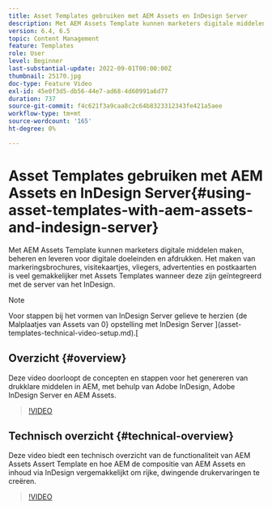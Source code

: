 ```yaml
---
title: Asset Templates gebruiken met AEM Assets en InDesign Server
description: Met AEM Assets Template kunnen marketers digitale middelen maken, beheren en leveren voor digitale doeleinden en afdrukken. Het maken van markeringsbrochures, visitekaartjes, vliegers, advertenties en postkaarten is veel gemakkelijker met Assets Templates wanneer deze zijn geïntegreerd met de server van het InDesign.
version: 6.4, 6.5
topic: Content Management
feature: Templates
role: User
level: Beginner
last-substantial-update: 2022-09-01T00:00:00Z
thumbnail: 25170.jpg
doc-type: Feature Video
exl-id: 45e0f3d5-db56-44e7-ad68-4d60991a6d77
duration: 737
source-git-commit: f4c621f3a9caa8c2c64b8323312343fe421a5aee
workflow-type: tm+mt
source-wordcount: '165'
ht-degree: 0%

---
```


# Asset Templates gebruiken met AEM Assets en InDesign Server{#using-asset-templates-with-aem-assets-and-indesign-server}

Met AEM Assets Template kunnen marketers digitale middelen maken, beheren en leveren voor digitale doeleinden en afdrukken. Het maken van markeringsbrochures, visitekaartjes, vliegers, advertenties en postkaarten is veel gemakkelijker met Assets Templates wanneer deze zijn geïntegreerd met de server van het InDesign.

>[!NOTE]
>
>Voor stappen bij het vormen van InDesign Server gelieve te herzien {de Malplaatjes van Assets van 0} opstelling met InDesign Server ](asset-templates-technical-video-setup.md).[

## Overzicht {#overview}

Deze video doorloopt de concepten en stappen voor het genereren van drukklare middelen in AEM, met behulp van Adobe InDesign, Adobe InDesign Server en AEM Assets.

>[!VIDEO](https://video.tv.adobe.com/v/25170?quality=12&learn=on)

## Technisch overzicht {#technical-overview}

Deze video biedt een technisch overzicht van de functionaliteit van AEM Assets Assert Template en hoe AEM de compositie van AEM Assets en inhoud via InDesign vergemakkelijkt om rijke, dwingende drukervaringen te creëren.

>[!VIDEO](https://video.tv.adobe.com/v/17071?quality=12&learn=on)
